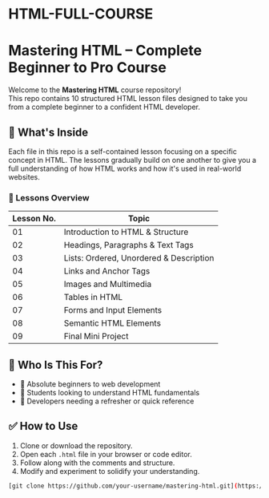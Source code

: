# HTML-FULL-COURSE
# Mastering HTML – Complete Beginner to Pro Course

Welcome to the **Mastering HTML** course repository!  
This repo contains 10 structured HTML lesson files designed to take you from a complete beginner to a confident HTML developer.

## 📘 What's Inside

Each file in this repo is a self-contained lesson focusing on a specific concept in HTML. The lessons gradually build on one another to give you a full understanding of how HTML works and how it's used in real-world websites.

### 📂 Lessons Overview

| Lesson No. | Topic                            |
|------------|----------------------------------|
| 01         | Introduction to HTML & Structure |
| 02         | Headings, Paragraphs & Text Tags |
| 03         | Lists: Ordered, Unordered & Description |
| 04         | Links and Anchor Tags            |
| 05         | Images and Multimedia            |
| 06         | Tables in HTML                   |
| 07         | Forms and Input Elements         |
| 08         | Semantic HTML Elements           |
| 09         | Final Mini Project               |

## 🧠 Who Is This For?

- 📍 Absolute beginners to web development  
- 📍 Students looking to understand HTML fundamentals  
- 📍 Developers needing a refresher or quick reference  

## ✅ How to Use

1. Clone or download the repository.
2. Open each `.html` file in your browser or code editor.
3. Follow along with the comments and structure.
4. Modify and experiment to solidify your understanding.

```bash
[git clone https://github.com/your-username/mastering-html.git](https://github.com/Gogz72/HTML-FULL-COURSE.git)

